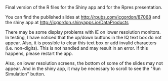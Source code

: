 Final version of the R files for the Shiny app and for the Rpres presentation.

You can find the published slides at http://rpubs.com/icgordon/87068 and the shiny app at
http://icgordon.shinyapps.io/DataProducts

There may be some display problems with IE on lower resolution monitors. In testing, I have
noticed that the up/down buttons in the IQ text box do not appear. Also, it is possible to
clear this text box or add invalid characters (i.e. non-digits). This is not handled and
may result in an error. If this happens, please restart the app.

Also, on lower resolution screens, the bottom of some of the slides may not appear. And in
the shiny app, it may be necessary to scroll to see the "Run Simulation" button.
